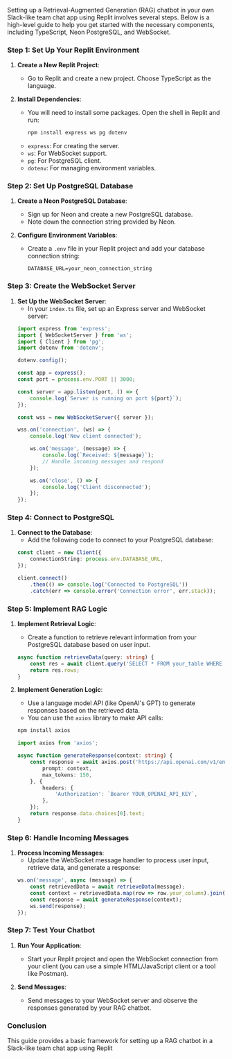 Setting up a Retrieval-Augmented Generation (RAG) chatbot in your own Slack-like team chat app using Replit involves several steps. Below is a high-level guide to help you get started with the necessary components, including TypeScript, Neon PostgreSQL, and WebSocket.

### Step 1: Set Up Your Replit Environment

1. **Create a New Replit Project**:
   - Go to Replit and create a new project. Choose TypeScript as the language.

2. **Install Dependencies**:
   - You will need to install some packages. Open the shell in Replit and run:
     ```bash
     npm install express ws pg dotenv
     ```
   - `express`: For creating the server.
   - `ws`: For WebSocket support.
   - `pg`: For PostgreSQL client.
   - `dotenv`: For managing environment variables.

### Step 2: Set Up PostgreSQL Database

1. **Create a Neon PostgreSQL Database**:
   - Sign up for Neon and create a new PostgreSQL database.
   - Note down the connection string provided by Neon.

2. **Configure Environment Variables**:
   - Create a `.env` file in your Replit project and add your database connection string:
     ```
     DATABASE_URL=your_neon_connection_string
     ```

### Step 3: Create the WebSocket Server

1. **Set Up the WebSocket Server**:
   - In your `index.ts` file, set up an Express server and WebSocket server:
   ```typescript
   import express from 'express';
   import { WebSocketServer } from 'ws';
   import { Client } from 'pg';
   import dotenv from 'dotenv';

   dotenv.config();

   const app = express();
   const port = process.env.PORT || 3000;

   const server = app.listen(port, () => {
       console.log(`Server is running on port ${port}`);
   });

   const wss = new WebSocketServer({ server });

   wss.on('connection', (ws) => {
       console.log('New client connected');

       ws.on('message', (message) => {
           console.log(`Received: ${message}`);
           // Handle incoming messages and respond
       });

       ws.on('close', () => {
           console.log('Client disconnected');
       });
   });
   ```

### Step 4: Connect to PostgreSQL

1. **Connect to the Database**:
   - Add the following code to connect to your PostgreSQL database:
   ```typescript
   const client = new Client({
       connectionString: process.env.DATABASE_URL,
   });

   client.connect()
       .then(() => console.log('Connected to PostgreSQL'))
       .catch(err => console.error('Connection error', err.stack));
   ```

### Step 5: Implement RAG Logic

1. **Implement Retrieval Logic**:
   - Create a function to retrieve relevant information from your PostgreSQL database based on user input.
   ```typescript
   async function retrieveData(query: string) {
       const res = await client.query('SELECT * FROM your_table WHERE your_column ILIKE $1', [`%${query}%`]);
       return res.rows;
   }
   ```

2. **Implement Generation Logic**:
   - Use a language model API (like OpenAI's GPT) to generate responses based on the retrieved data.
   - You can use the `axios` library to make API calls:
   ```bash
   npm install axios
   ```

   ```typescript
   import axios from 'axios';

   async function generateResponse(context: string) {
       const response = await axios.post('https://api.openai.com/v1/engines/davinci-codex/completions', {
           prompt: context,
           max_tokens: 150,
       }, {
           headers: {
               'Authorization': `Bearer YOUR_OPENAI_API_KEY`,
           },
       });
       return response.data.choices[0].text;
   }
   ```

### Step 6: Handle Incoming Messages

1. **Process Incoming Messages**:
   - Update the WebSocket message handler to process user input, retrieve data, and generate a response:
   ```typescript
   ws.on('message', async (message) => {
       const retrievedData = await retrieveData(message);
       const context = retrievedData.map(row => row.your_column).join('\n');
       const response = await generateResponse(context);
       ws.send(response);
   });
   ```

### Step 7: Test Your Chatbot

1. **Run Your Application**:
   - Start your Replit project and open the WebSocket connection from your client (you can use a simple HTML/JavaScript client or a tool like Postman).

2. **Send Messages**:
   - Send messages to your WebSocket server and observe the responses generated by your RAG chatbot.

### Conclusion

This guide provides a basic framework for setting up a RAG chatbot in a Slack-like team chat app using Replit
